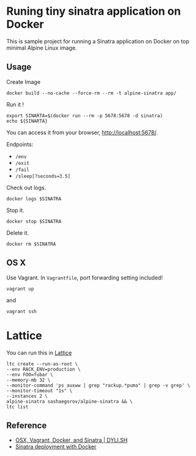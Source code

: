 # Runing tiny sinatra application on Docker

This is sample project for running a Sinatra application on Docker on top minimal Alpine Linux image.

## Usage

Create Image

```
docker build --no-cache --force-rm --rm -t alpine-sinatra app/
```

Run it !

```
export SINARTA=$(docker run --rm -p 5678:5678 -d sinatra)
echo ${SINARTA}
```

You can access it from your browser, [http://localhost:5678/](http://localhost:5678/).

Endpoints:
- `/env`
- `/exit`
- `/fail`
- `/sleep[?seconds=3.5]`

Check out logs.

```
docker logs $SINATRA
```

Stop it.

```
docker stop $SINATRA
```

Delete it.

```
docker rm $SINATRA
```

## OS X

Use Vagrant. In `Vagrantfile`, port forwarding setting included!

```
vagrant up
```

and

```
vagrant ssh
```

# Lattice
You can run this in [Lattice](http://lattice.cf)

```
ltc create --run-as-root \
--env RACK_ENV=production \
--env FOO=fubar \
--memory-mb 32 \
--monitor-command 'ps auxww | grep "rackup.*puma" | grep -v grep' \
--monitor-timeout "1s" \
--instances 2 \
alpine-sinatra sashaegorov/alpine-sinatra && \
ltc list
```

## Reference

- [OSX, Vagrant, Docker, and Sinatra | DYLI.SH](http://dyli.sh/2013/08/23/OSX-Vagrant-Docker-Sinatra.html)
- [Sinatra deployment with Docker](http://haanto.com/sinatra-deployment-with-docker/)
